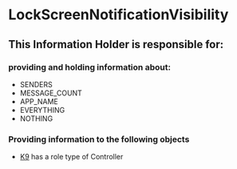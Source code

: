 # LockScreenNotificationVisibility
## This Information Holder is responsible for:
### providing and holding information about: 
* SENDERS
* MESSAGE_COUNT
* APP_NAME
* EVERYTHING
* NOTHING
### Providing information to the following objects 
* [K9](../Controllers/K9.md) has a role type of Controller
